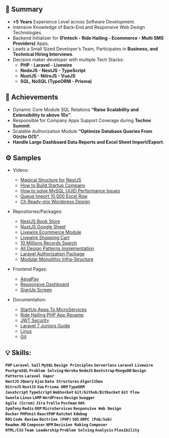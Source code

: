 ## 📜 Summary

- **+5 Years** Experience Level across Software Development.
- Intensive Knowledge of Back-End and Responsive Web Design Technologies.
- Backend Initializer for **(Fintech - Ride Hailing - Ecommerce - Multi SMS Providers)** Apps.
- Leads a Small Sized Developer’s Team, Participates in **Business, and Technical Hiring Interviews**.
- Decision maker developer with multiple Tech Stacks:
  - **PHP - Laravel - Livewire**
  - **NodeJS - NestJS - TypeScript**
  - **NuxtJS - NitroJS - VueJS**
  - **SQL, NoSQL (TypeORM - Prisma)**

## 🏅 Achievements
- Dynamic Core Module SQL Relations **“Raise Scalability and Extensibility to above 10x”**.
- Responsible for Company Apps Support Coverage during **Techne Summit**.
- Scalable Authorization Module **“Optimize Database Queries From O(n)to O(1)”**.
- **Handle Large Dashboard Data Reports and Excel Sheet Import/Export**.

## ⚙️ Samples

- Videos:
  - [Magical Structure for NestJS](https://youtu.be/UfOL4bM6BFA?si=JZaDbGHRzoQzMNa2)
  - [How to Build Startup Company](https://www.youtube.com/watch?v=TxnQK2JMJsk&list=PL5NORh6eJve5IYxzz_2g4IqgIbeYIGsd-)
  - [How to solve MySQL UUID Performance Issues](https://youtu.be/tF-0xpbdnvQ?si=-fbKLBJLt5ohz_3-)
  - [Queue Import 10,000 Excel Row](https://youtu.be/8rP9GRuBH-w?si=y0PmYw_lixSbdTa1)
  - [Ch Ready-mix Wordpress Design](https://drive.google.com/file/d/1VZZhyV-FXZzdlm3CbgvIgiXEljjgfKF_/view)

- Repositories/Packages:
  - [NestJS Book Store](https://github.com/abdallah-zaghloul/book-store?tab=readme-ov-file#bookstore-app-using-nestjs)
  - [NuxtJS Google Sheet](https://github.com/abdallah-zaghloul/nuxt-google-sheet?tab=readme-ov-file#google-sheet-embedded-app-using-nuxt)
  - [Livewire Ecommerce Module](https://github.com/abdallah-zaghloul/youcan-task#live-demo)
  - [Livewire Shopping Cart](https://github.com/abdallah-zaghloul/mnjz-task#live-demo)
  - [10 Millions Records Search](https://github.com/abdallah-zaghloul/4sale-task#4sale-task)
  - [All Design Patterns Implementation](https://github.com/abdallah-zaghloul/design-patterns)
  - [Laravel Authorization Package](https://github.com/abdallah-zaghloul/laravel-authorization)
  - [Modular Monolithic Infra-Structure](https://github.com/abdallah-zaghloul/LBX-task#project-infra-structure)
  
- Frontend Pages:
  - [AevaPay](https://www.aevapay.com/)
  - [Responsive Dashboard](https://abdallah-zaghloul.github.io/pure-css-dashboard/)
  - [SignUp Screen](https://abdallah-zaghloul.github.io/pure-css-signup/)

- Documentation:
  - [StartUp Apps To MicroServices](https://drive.google.com/file/d/1085N9rx1rcuIShbjc52hEYUCw-4FZuhd/view)
  - [Ride Hailing PHP App Revamp](https://drive.google.com/file/d/1sSaXJfUCdfYC42kJL1KAny0lKTaGcV3a/view)
  - [JWT Security](https://drive.google.com/file/d/1I8Ql7-6QJd5TBi0-t3l5oUAzFr_Z1sbY/view)
  - [Laravel 7 Juniors Guide](https://drive.google.com/file/d/12RZOt3NEEDg1Xk2yWAbILKpoIo9UXWsa/view)
  - [Linux](https://drive.google.com/file/d/1PgnQldBCjQhMlDVPHxLQJblN0FVH45oF/view)
  - [Git](https://drive.google.com/file/d/14_Htb1mJzZbN7jXIknqGsiepZxvrRT5Q/view)

## 💡 Skills:
**`PHP` `Laravel Sail` `MySQL` `Design Principles` `Serverless` `Laravel` `Livewire` `PostgreSQL` `Problem Solving` `Heroku` `NodeJS` `Bootstrap` `MongoDB` `Design Patterns` `Laravel Vapor`  
`NestJS`   `JQuery`   `Ajax`   `Data Structures`   `Algorithms`  
`NitroJS`   `NuxtJS`   `Vue`   `Prisma ORM`   `TypeORM`  
`JavaScript`   `TypeScript`   `WebSocket`   `Git/Github/Bitbucket`   `Git Flow`  
`Swoole`   `Linux`   `LAMP`   `WordPress` `Design`   `Swagger`  
`Agile (Scrum)`   `Jira`   `Trello`   `Postman`   `AWS`  
`Symfony`   `Redis`   `OOP`   `MicroServices`   `Responsive Web Design`  
`Docker`   `PHPUnit`   `ReactPHP`   `Ratchet`   `Xdebug`  
`RDS`   `Code Review`   `Doctrine (PHP)`   `SQS`   `GRPC (Pub/Sub)`  
`Readme.MD`   `Composer`   `NPM`   `Decision Making`   `Composer`  
`HTML/CSS`   `Team Leadership`   `Problem Solving`   `Analysis`   `Flexibility`**
